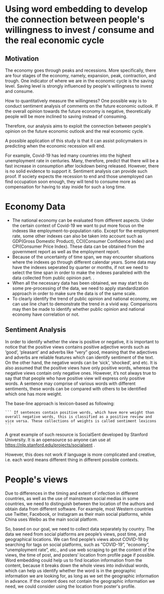 # Using word embedding to develop the connection between people's willingness to invest / consume and the real economic cycle

## Motivation

The economy goes through peaks and recessions. More specifically, there are four stages of the economy, namely, expansion, peak, contraction, and trough. One indicator of where we are in the economic cycle is the saving level. Saving level is strongly influenced by people's willingness to invest and consume. 

How to quantitatively measure the willingness? One possible way is to conduct sentiment analysis of comments on the future economic outlook. If the overall opinion towards the future economy is negative, theoretically people will be more inclined to saving instead of consuming.

Therefore, our analysis aims to exploit the connection between people's opinion on the future economic outlook and the real economic cycle.

A possible application of this study is that it can assist policymakers in predicting when the economic recession will end.

For example, Covid-19 has led many countries into the highest unemployment rate in centuries. Many, therefore, predict that there will be a fast increase in consumption after lockdown being released. However, there is no solid evidence to support it. Sentiment analysis can provide such proof. If society expects the recession to end and those unemployed can find occupation soon enough, they will tend to consume more as compensation for having to stay inside for such a long time. 



# Economy Data
- The national economy can be evaluated from different aspects. Under the certain context of Covid-19 we want to put more focus on the indexes like employment-to-population ratio. Except for the employment rate, some other indexes can also be taken into account such as GDP(Gross 
Domestic Product), CCI(Consumer Confidence Index) and CPI(Consumer Price Index). These data can be obtained from the government report as well as the employment report.   
- Because of the uncertainty of time span, we may encounter situations where the indexes go through different calendar years. Some data may have the indexes seperated by quarter or months, if not we need to select the time span in order to make the indexes paralleled with the data collected from public opinion part.  .
- When all the necessary data has been obtained, we may start to do some pre-processing of the data, we need to apply standardization approach in order to make sure the data is of the same scale.
- To clearly identify the trend of public opinion and national economy, we can use line chart to demonstrate the trend in a vivid way. Comparisons may then be made to identify whether public opinion and national economy have correlation or not.


## Sentiment Analysis


In order to identify whether the view is positive or negative, it is important to notice that the positive views contains positive adjective words such as ‘good’, ‘pleasant’  and adverbs like “very” good, meaning that the adjectives and adverbs are reliable features which can identify sentiment of the text. On the other hand, the negative words can be ‘sick’, ‘shocked’, and etc. It is also assumed that the positive views have only positive words, whereas the negative views contain only negative ones. However, it’s not always true to say that that people who have positive view will express only positive words. A sentence may comprise of various words with different sentiments, these words can be compared with others to be identified which one has more weight.

The base-line approach is lexicon-based as following:

    ``` If sentences contain positive words, which have more weight than overall negative words, this is classified as a positive review and vice versa. These collections of weights is called sentiment lexicons
    ```


A great example of such resource is  SocialSent developed by Stanford University. It is an opensource so anyone can use at  https://nlp.stanford.edu/projects/socialsent .

However, this does not work if language is more complicated and creative, i.e. each word means different thing in different possible contexts.


# People's views

Due to differences in the timing and extent of infection in different countries, as well as the use of mainstream social medias in some countries, we need to distinguish between the location of the authors and obtain data from different software. For example, most Western countries use Twitter, Facebook, or Instagram as their main social platforms, while China uses Weibo as the main social platform.

So, based on our goal, we need to collect data separately by country. The data we need from social platforms are people’s views, post time, and geographical locations. We can find people’s views about COVID-19 by searching for tags on social platforms, such as “COVID-19”, “economy”, “unemployment rate”, etc., and use web scraping to get the content of the views, the time of post, and posters’ location from profile page if possible. Word embedding could help us to find location information from the content, because it breaks down the whole views into individual words, which can help us identify whether the word is in the geographic information we are looking for, as long as we set the geographic information in advance. If the content does not contain the geographic information we need, we could consider using the location from poster's profile.



